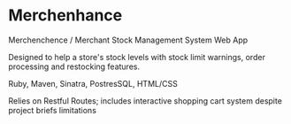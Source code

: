 # Merchenhance
Merchenchence / Merchant Stock Management System Web App

Designed to help a store's stock levels with stock limit warnings, order processing and restocking features.

Ruby, Maven, Sinatra, PostresSQL, HTML/CSS

Relies on Restful Routes; includes interactive shopping cart system despite project briefs limitations
